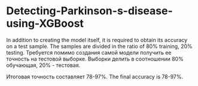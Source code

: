 # Detecting-Parkinson-s-disease-using-XGBoost

In addition to creating the model itself, it is required to obtain its accuracy on a test sample. The samples are divided in the ratio of 80% training, 20% testing.
Требуется помимо создания самой модели получить ее точность на тестовой выборке. Выборки делить в соотношении 80% обучающая, 20% - тестовая.


Итоговая точность составляет 78-97%.
The final accuracy is 78-97%.

